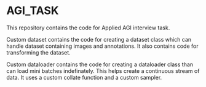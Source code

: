 # AGI_TASK

This repository contains the code for Applied AGI interview task.

Custom dataset contains the code for creating a dataset class which can handle dataset containing images and annotations.
It also contains code for transforming the dataset.

Custom dataloader contains the code for creating a dataloader class than can load mini batches indefinately. This helps create a continuous stream of data. It uses a custom collate function and a custom sampler.
